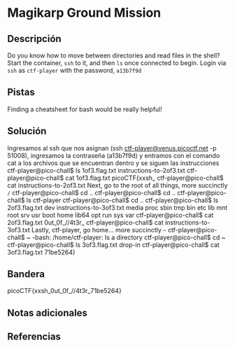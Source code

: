 # Magikarp Ground Mission

## Descripción
Do you know how to move between directories and read files in the shell? Start the container, `ssh` to it, and then `ls` once connected to begin. Login via `ssh` as `ctf-player` with the password, `a13b7f9d`

## Pistas
Finding a cheatsheet for bash would be really helpful!

## Solución
Ingresamos al ssh que nos asignan (ssh ctf-player@venus.picoctf.net -p 51008), ingresamos la contraseña (a13b7f9d) y entramos con el comando cat a los archivos que se encuentran dentro y se siguen las instrucciones
ctf-player@pico-chall$ ls
1of3.flag.txt  instructions-to-2of3.txt
ctf-player@pico-chall$ cat 1of3.flag.txt
picoCTF{xxsh_
ctf-player@pico-chall$ cat instructions-to-2of3.txt
Next, go to the root of all things, more succinctly `/`
ctf-player@pico-chall$ cd ..
ctf-player@pico-chall$ cd ..
ctf-player@pico-chall$ ls
ctf-player
ctf-player@pico-chall$ cd ..
ctf-player@pico-chall$ ls
2of3.flag.txt  dev   instructions-to-3of3.txt  media  proc  sbin  tmp
bin            etc   lib                       mnt    root  srv   usr
boot           home  lib64                     opt    run   sys   var
ctf-player@pico-chall$ cat 2of3.flag.txt
0ut_0f_\/\/4t3r_
ctf-player@pico-chall$ cat instructions-to-3of3.txt
Lastly, ctf-player, go home... more succinctly `~`
ctf-player@pico-chall$ ~
-bash: /home/ctf-player: Is a directory
ctf-player@pico-chall$ cd ~
ctf-player@pico-chall$ ls
3of3.flag.txt  drop-in
ctf-player@pico-chall$ cat 3of3.flag.txt
71be5264}

## Bandera

picoCTF{xxsh_0ut_0f_\/\/4t3r_71be5264}

## Notas adicionales


## Referencias